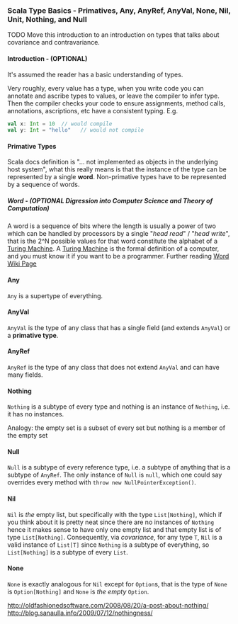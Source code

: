 ### Scala Type Basics - Primatives, Any, AnyRef, AnyVal, None, Nil, Unit, Nothing, and Null

TODO Move this introduction to an introduction on types that talks about covariance and contravariance.

#### Introduction - (OPTIONAL)

It's assumed the reader has a basic understanding of types.  

Very roughly, every value has a type, when you write code you can annotate and ascribe types to values, or leave the compiler to infer type. Then the compiler checks your code to ensure assignments, method calls, annotations, ascriptions, etc have a consistent typing. E.g.

```scala
val x: Int = 10  // would compile
val y: Int = "hello"   // would not compile
```

#### Primative Types

Scala docs definition is "... not implemented as objects in the underlying host system", what this really means is that the instance of the type can be represented by a single **word**.  Non-primative types have to be represented by a sequence of words.

##### Word - (OPTIONAL Digression into Computer Science and Theory of Computation)

A word is a sequence of bits where the length is usually a power of two which can be handled by processors by a single "*head read*" / "*head write*", that is the 2^N possible values for that word constitute the alphabet of a [Turing Machine](http://en.wikipedia.org/wiki/Turing_machine). A [Turing Machine](http://en.wikipedia.org/wiki/Turing_machine) is the formal definition of a computer, and you must know it if you want to be a programmer.  Further reading [Word Wiki Page](http://en.wikipedia.org/wiki/Word_%28computer_architecture%29)

#### Any

`Any` is a supertype of everything.

#### AnyVal

`AnyVal` is the type of any class that has a single field (and extends `AnyVal`) or a **primative type**.

#### AnyRef

`AnyRef` is the type of any class that does not extend `AnyVal` and can have many fields.

#### Nothing

`Nothing` is a subtype of every type and nothing is an instance of `Nothing`, i.e. it has no instances.

Analogy: the empty set is a subset of every set but nothing is a member of the empty set

#### Null

`Null` is a subtype of every reference type, i.e. a subtype of anything that is a subtype of `AnyRef`. The only instance of `Null` is `null`, which one could say overrides every method with `throw new NullPointerException()`.

#### Nil

`Nil` is *the* empty list, but specifically with the type `List[Nothing]`, which if you think about it is pretty neat since there are no instances of `Nothing` hence it makes sense to have only one empty list and that empty list is of type `List[Nothing]`.  Consequently, via *covariance*, for any type `T`, `Nil` is a valid instance of `List[T]` since `Nothing` is a subtype of everything, so `List[Nothing]` is a subtype of every `List`.

#### None

`None` is exactly analogous for `Nil` except for `Option`s, that is the type of `None` is `Option[Nothing]` and `None` is *the empty* `Option`.

http://oldfashionedsoftware.com/2008/08/20/a-post-about-nothing/
http://blog.sanaulla.info/2009/07/12/nothingness/
